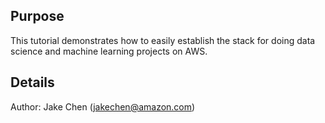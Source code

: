 ## Purpose
This tutorial demonstrates how to easily establish the stack for doing data science and machine learning projects on AWS.

## Details
Author: Jake Chen (jakechen@amazon.com)
